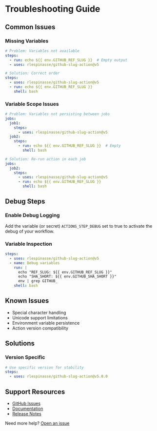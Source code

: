 # Troubleshooting Guide

## Common Issues

### Missing Variables

```yaml
# Problem: Variables not available
steps:
  - run: echo ${{ env.GITHUB_REF_SLUG }}  # Empty output
  - uses: rlespinasse/github-slug-action@v5

# Solution: Correct order
steps:
  - uses: rlespinasse/github-slug-action@v5
  - run: echo ${{ env.GITHUB_REF_SLUG }}
    shell: bash
```

### Variable Scope Issues

```yaml
# Problem: Variables not persisting between jobs
jobs:
  job1:
    steps:
      - uses: rlespinasse/github-slug-action@v5
  job2:
    steps:
      - run: echo ${{ env.GITHUB_REF_SLUG }}  # Empty
        shell: bash

# Solution: Re-run action in each job
jobs:
  job2:
    steps:
      - uses: rlespinasse/github-slug-action@v5
      - run: echo ${{ env.GITHUB_REF_SLUG }}
        shell: bash
```

## Debug Steps

### Enable Debug Logging

Add the variable (or secret) `ACTIONS_STEP_DEBUG` set to true to activate the debug of your workflow.

### Variable Inspection

```yaml
steps:
  - uses: rlespinasse/github-slug-action@v5
  - name: Debug variables
    run: |
      echo "REF_SLUG: ${{ env.GITHUB_REF_SLUG }}"
      echo "SHA_SHORT: ${{ env.GITHUB_SHA_SHORT }}"
      env | grep GITHUB_
    shell: bash
```

## Known Issues

- Special character handling
- Unicode support limitations
- Environment variable persistence
- Action version compatibility

## Solutions

### Version Specific

```yaml
# Use specific version for stability
steps:
  - uses: rlespinasse/github-slug-action@v5.0.0
```

## Support Resources

- [GitHub Issues](https://github.com/rlespinasse/github-slug-action/issues)
- [Documentation](https://github.com/rlespinasse/github-slug-action/blob/v5.x/README.md)
- [Release Notes](https://github.com/rlespinasse/github-slug-action/releases)

Need more help? [Open an issue](https://github.com/rlespinasse/github-slug-action/issues/new)
